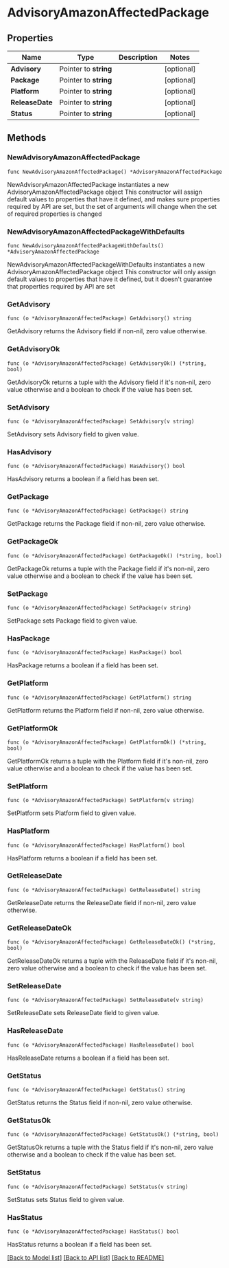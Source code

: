 # AdvisoryAmazonAffectedPackage

## Properties

Name | Type | Description | Notes
------------ | ------------- | ------------- | -------------
**Advisory** | Pointer to **string** |  | [optional] 
**Package** | Pointer to **string** |  | [optional] 
**Platform** | Pointer to **string** |  | [optional] 
**ReleaseDate** | Pointer to **string** |  | [optional] 
**Status** | Pointer to **string** |  | [optional] 

## Methods

### NewAdvisoryAmazonAffectedPackage

`func NewAdvisoryAmazonAffectedPackage() *AdvisoryAmazonAffectedPackage`

NewAdvisoryAmazonAffectedPackage instantiates a new AdvisoryAmazonAffectedPackage object
This constructor will assign default values to properties that have it defined,
and makes sure properties required by API are set, but the set of arguments
will change when the set of required properties is changed

### NewAdvisoryAmazonAffectedPackageWithDefaults

`func NewAdvisoryAmazonAffectedPackageWithDefaults() *AdvisoryAmazonAffectedPackage`

NewAdvisoryAmazonAffectedPackageWithDefaults instantiates a new AdvisoryAmazonAffectedPackage object
This constructor will only assign default values to properties that have it defined,
but it doesn't guarantee that properties required by API are set

### GetAdvisory

`func (o *AdvisoryAmazonAffectedPackage) GetAdvisory() string`

GetAdvisory returns the Advisory field if non-nil, zero value otherwise.

### GetAdvisoryOk

`func (o *AdvisoryAmazonAffectedPackage) GetAdvisoryOk() (*string, bool)`

GetAdvisoryOk returns a tuple with the Advisory field if it's non-nil, zero value otherwise
and a boolean to check if the value has been set.

### SetAdvisory

`func (o *AdvisoryAmazonAffectedPackage) SetAdvisory(v string)`

SetAdvisory sets Advisory field to given value.

### HasAdvisory

`func (o *AdvisoryAmazonAffectedPackage) HasAdvisory() bool`

HasAdvisory returns a boolean if a field has been set.

### GetPackage

`func (o *AdvisoryAmazonAffectedPackage) GetPackage() string`

GetPackage returns the Package field if non-nil, zero value otherwise.

### GetPackageOk

`func (o *AdvisoryAmazonAffectedPackage) GetPackageOk() (*string, bool)`

GetPackageOk returns a tuple with the Package field if it's non-nil, zero value otherwise
and a boolean to check if the value has been set.

### SetPackage

`func (o *AdvisoryAmazonAffectedPackage) SetPackage(v string)`

SetPackage sets Package field to given value.

### HasPackage

`func (o *AdvisoryAmazonAffectedPackage) HasPackage() bool`

HasPackage returns a boolean if a field has been set.

### GetPlatform

`func (o *AdvisoryAmazonAffectedPackage) GetPlatform() string`

GetPlatform returns the Platform field if non-nil, zero value otherwise.

### GetPlatformOk

`func (o *AdvisoryAmazonAffectedPackage) GetPlatformOk() (*string, bool)`

GetPlatformOk returns a tuple with the Platform field if it's non-nil, zero value otherwise
and a boolean to check if the value has been set.

### SetPlatform

`func (o *AdvisoryAmazonAffectedPackage) SetPlatform(v string)`

SetPlatform sets Platform field to given value.

### HasPlatform

`func (o *AdvisoryAmazonAffectedPackage) HasPlatform() bool`

HasPlatform returns a boolean if a field has been set.

### GetReleaseDate

`func (o *AdvisoryAmazonAffectedPackage) GetReleaseDate() string`

GetReleaseDate returns the ReleaseDate field if non-nil, zero value otherwise.

### GetReleaseDateOk

`func (o *AdvisoryAmazonAffectedPackage) GetReleaseDateOk() (*string, bool)`

GetReleaseDateOk returns a tuple with the ReleaseDate field if it's non-nil, zero value otherwise
and a boolean to check if the value has been set.

### SetReleaseDate

`func (o *AdvisoryAmazonAffectedPackage) SetReleaseDate(v string)`

SetReleaseDate sets ReleaseDate field to given value.

### HasReleaseDate

`func (o *AdvisoryAmazonAffectedPackage) HasReleaseDate() bool`

HasReleaseDate returns a boolean if a field has been set.

### GetStatus

`func (o *AdvisoryAmazonAffectedPackage) GetStatus() string`

GetStatus returns the Status field if non-nil, zero value otherwise.

### GetStatusOk

`func (o *AdvisoryAmazonAffectedPackage) GetStatusOk() (*string, bool)`

GetStatusOk returns a tuple with the Status field if it's non-nil, zero value otherwise
and a boolean to check if the value has been set.

### SetStatus

`func (o *AdvisoryAmazonAffectedPackage) SetStatus(v string)`

SetStatus sets Status field to given value.

### HasStatus

`func (o *AdvisoryAmazonAffectedPackage) HasStatus() bool`

HasStatus returns a boolean if a field has been set.


[[Back to Model list]](../README.md#documentation-for-models) [[Back to API list]](../README.md#documentation-for-api-endpoints) [[Back to README]](../README.md)


